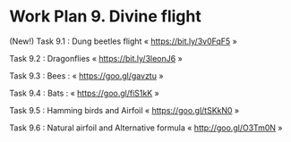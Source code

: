 # Work Plan 9. Divine flight

(New!) Task 9.1 : Dung beetles flight « https://bit.ly/3v0FqF5 »

Task 9.2 : Dragonflies « https://bit.ly/3leonJ6 »

Task 9.3 : Bees : « ‪https://goo.gl/gavztu »

Task 9.4 : Bats : « https://goo.gl/fiS1kK »

Task 9.5 : Hamming birds and Airfoil « https://goo.gl/tSKkN0 »

Task 9.6 : Natural airfoil and Alternative formula « http://goo.gl/O3Tm0N »
